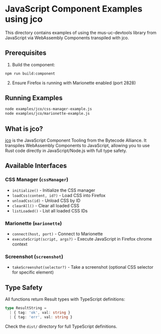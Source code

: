# JavaScript Component Examples using jco

This directory contains examples of using the mus-uc-devtools library from JavaScript via WebAssembly Components transpiled with jco.

## Prerequisites

1. Build the component:
```bash
npm run build:component
```

2. Ensure Firefox is running with Marionette enabled (port 2828)

## Running Examples

```bash
node examples/jco/css-manager-example.js
node examples/jco/marionette-example.js
```

## What is jco?

[jco](https://github.com/bytecodealliance/jco) is the JavaScript Component Tooling from the Bytecode Alliance. It transpiles WebAssembly Components to JavaScript, allowing you to use Rust code directly in JavaScript/Node.js with full type safety.

## Available Interfaces

### CSS Manager (`cssManager`)
- `initialize()` - Initialize the CSS manager
- `loadCss(content, id?)` - Load CSS into Firefox
- `unloadCss(id)` - Unload CSS by ID
- `clearAll()` - Clear all loaded CSS
- `listLoaded()` - List all loaded CSS IDs

### Marionette (`marionette`)
- `connect(host, port)` - Connect to Marionette
- `executeScript(script, args?)` - Execute JavaScript in Firefox chrome context

### Screenshot (`screenshot`)
- `takeScreenshot(selector?)` - Take a screenshot (optional CSS selector for specific element)

## Type Safety

All functions return Result types with TypeScript definitions:

```typescript
type ResultString = 
  | { tag: 'ok', val: string }
  | { tag: 'err', val: string }
```

Check the `dist/` directory for full TypeScript definitions.
